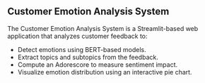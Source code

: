 ## Customer Emotion Analysis System

The Customer Emotion Analysis System is a Streamlit-based web application that analyzes customer feedback to:
* Detect emotions using BERT-based models.
* Extract topics and subtopics from the feedback.
* Compute an Adorescore to measure sentiment impact.
* Visualize emotion distribution using an interactive pie chart.
